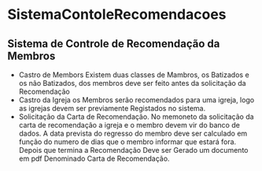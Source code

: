 # SistemaContoleRecomendacoes
## Sistema de Controle de Recomendação da Membros
* Castro de Membors
Existem duas classes de Mambros, os Batizados e os não Batizados, dos membros deve ser feito antes da solicitação da Recomendação
* Castro da Igreja 
os Membros serão recomendados para uma igreja, logo as igrejas devem ser previamente Registados no sistema. 
* Solicitação da Carta de Recomendação. 
No memoneto da solicitação da carta de recomendação a igreja e o membro devem vir do banco de dados. 
A data prevista do regresso do membro deve ser calculado em função do numero de dias que o membro informar que estará fora.
Depois que termina a Recomendação Deve ser Gerado um documento em pdf Denominado Carta de Recomendação.
